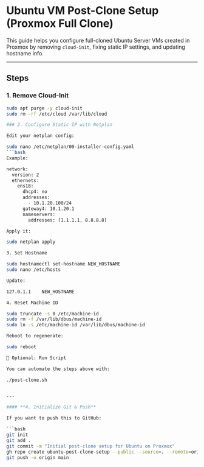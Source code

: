 # Ubuntu VM Post-Clone Setup (Proxmox Full Clone)

This guide helps you configure full-cloned Ubuntu Server VMs created in Proxmox by removing `cloud-init`, fixing static IP settings, and updating hostname info.

---

## Steps

### 1. Remove Cloud-Init
```bash
sudo apt purge -y cloud-init
sudo rm -rf /etc/cloud /var/lib/cloud

### 2. Configure Static IP with Netplan

Edit your netplan config:

sudo nano /etc/netplan/00-installer-config.yaml
```bash
Example:

network:
  version: 2
  ethernets:
    ens18:
      dhcp4: no
      addresses:
        - 10.1.20.100/24
      gateway4: 10.1.20.1
      nameservers:
        addresses: [1.1.1.1, 8.8.8.8]

Apply it:

sudo netplan apply

3. Set Hostname

sudo hostnamectl set-hostname NEW_HOSTNAME
sudo nano /etc/hosts

Update:

127.0.1.1    NEW_HOSTNAME

4. Reset Machine ID

sudo truncate -s 0 /etc/machine-id
sudo rm -f /var/lib/dbus/machine-id
sudo ln -s /etc/machine-id /var/lib/dbus/machine-id

Reboot to regenerate:

sudo reboot

📜 Optional: Run Script

You can automate the steps above with:

./post-clone.sh


---

#### **4. Initialize Git & Push**

If you want to push this to GitHub:

```bash
git init
git add .
git commit -m "Initial post-clone setup for Ubuntu on Proxmox"
gh repo create ubuntu-post-clone-setup --public --source=. --remote=origin
git push -u origin main
